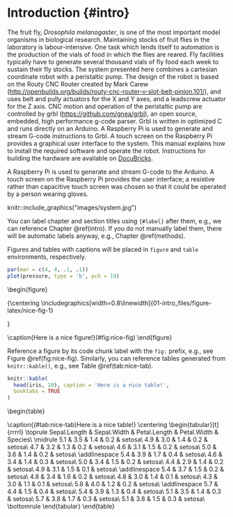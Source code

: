 # Introduction {#intro}


The fruit fly, *Drosophila melanogaster*, is one of the most important model organisms in biological research. Maintaining stocks of fruit flies in the laboratory is labour-intensive. One task which lends itself to automation is the production of the vials of food in which the flies are reared. Fly facilities typically have to generate several thousand vials of fly food each week to sustain their fly stocks. The system presented here combines a cartesian coordinate robot with a peristaltic pump. The design of the robot is based on the Routy CNC Router created by Mark Carew (http://openbuilds.org/builds/routy-cnc-router-v-slot-belt-pinion.101/), and uses belt and pully actuators for the X and Y axes, and a leadscrew actuator for the Z axis. CNC motion and operation of the peristaltic pump are controlled by grbl (https://github.com/gnea/grbl), an open source, embedded, high performance g-code parser. Grbl is written in optimized C and runs directly on an Arduino. A Raspberry Pi is used to generate and stream G-code instructions to Grbl. A touch screen on the Raspberry Pi provides a graphical user interface to the system. This manual explains how to install the required software and operate the robot. Instructions for building the hardware are available on [DocuBricks](http://docubricks.com/viewer.jsp?id=8652757760093769728).

A Raspberry Pi is used to generate and stream G-code to the Arduino. A touch screen on the Raspberry Pi provides the user interface; a resistive rather than capacitive touch screen was chosen so that it could be operated by a person wearing gloves.


knitr::include_graphics("images/system.jpg")



You can label chapter and section titles using `{#label}` after them, e.g., we can reference Chapter \@ref(intro). If you do not manually label them, there will be automatic labels anyway, e.g., Chapter \@ref(methods).

Figures and tables with captions will be placed in `figure` and `table` environments, respectively.


```r
par(mar = c(4, 4, .1, .1))
plot(pressure, type = 'b', pch = 19)
```

\begin{figure}

{\centering \includegraphics[width=0.8\linewidth]{01-intro_files/figure-latex/nice-fig-1} 

}

\caption{Here is a nice figure!}(\#fig:nice-fig)
\end{figure}

Reference a figure by its code chunk label with the `fig:` prefix, e.g., see Figure \@ref(fig:nice-fig). Similarly, you can reference tables generated from `knitr::kable()`, e.g., see Table \@ref(tab:nice-tab).


```r
knitr::kable(
  head(iris, 20), caption = 'Here is a nice table!',
  booktabs = TRUE
)
```

\begin{table}

\caption{(\#tab:nice-tab)Here is a nice table!}
\centering
\begin{tabular}[t]{rrrrl}
\toprule
Sepal.Length & Sepal.Width & Petal.Length & Petal.Width & Species\\
\midrule
5.1 & 3.5 & 1.4 & 0.2 & setosa\\
4.9 & 3.0 & 1.4 & 0.2 & setosa\\
4.7 & 3.2 & 1.3 & 0.2 & setosa\\
4.6 & 3.1 & 1.5 & 0.2 & setosa\\
5.0 & 3.6 & 1.4 & 0.2 & setosa\\
\addlinespace
5.4 & 3.9 & 1.7 & 0.4 & setosa\\
4.6 & 3.4 & 1.4 & 0.3 & setosa\\
5.0 & 3.4 & 1.5 & 0.2 & setosa\\
4.4 & 2.9 & 1.4 & 0.2 & setosa\\
4.9 & 3.1 & 1.5 & 0.1 & setosa\\
\addlinespace
5.4 & 3.7 & 1.5 & 0.2 & setosa\\
4.8 & 3.4 & 1.6 & 0.2 & setosa\\
4.8 & 3.0 & 1.4 & 0.1 & setosa\\
4.3 & 3.0 & 1.1 & 0.1 & setosa\\
5.8 & 4.0 & 1.2 & 0.2 & setosa\\
\addlinespace
5.7 & 4.4 & 1.5 & 0.4 & setosa\\
5.4 & 3.9 & 1.3 & 0.4 & setosa\\
5.1 & 3.5 & 1.4 & 0.3 & setosa\\
5.7 & 3.8 & 1.7 & 0.3 & setosa\\
5.1 & 3.8 & 1.5 & 0.3 & setosa\\
\bottomrule
\end{tabular}
\end{table}

